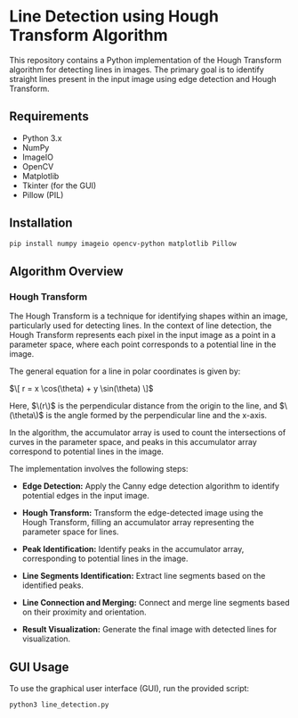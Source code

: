 # Line Detection using Hough Transform Algorithm

This repository contains a Python implementation of the Hough Transform algorithm for detecting lines in images. The primary goal is to identify straight lines present in the input image using edge detection and Hough Transform.

## Requirements

- Python 3.x
- NumPy
- ImageIO
- OpenCV
- Matplotlib
- Tkinter (for the GUI)
- Pillow (PIL)

## Installation

```bash
pip install numpy imageio opencv-python matplotlib Pillow
```
## Algorithm Overview

### Hough Transform

The Hough Transform is a technique for identifying shapes within an image, particularly used for detecting lines. In the context of line detection, the Hough Transform represents each pixel in the input image as a point in a parameter space, where each point corresponds to a potential line in the image.

The general equation for a line in polar coordinates is given by:

$\[ r = x \cos(\theta) + y \sin(\theta) \]$

Here, $\(r\)$ is the perpendicular distance from the origin to the line, and $\(\theta\)$ is the angle formed by the perpendicular line and the x-axis.

In the algorithm, the accumulator array is used to count the intersections of curves in the parameter space, and peaks in this accumulator array correspond to potential lines in the image.

The implementation involves the following steps:

- **Edge Detection:** Apply the Canny edge detection algorithm to identify potential edges in the input image.
  
- **Hough Transform:** Transform the edge-detected image using the Hough Transform, filling an accumulator array representing the parameter space for lines.
  
- **Peak Identification:** Identify peaks in the accumulator array, corresponding to potential lines in the image.
  
- **Line Segments Identification:** Extract line segments based on the identified peaks.
  
- **Line Connection and Merging:** Connect and merge line segments based on their proximity and orientation.
  
- **Result Visualization:** Generate the final image with detected lines for visualization.

## GUI Usage

To use the graphical user interface (GUI), run the provided script:

```bash
python3 line_detection.py
```
